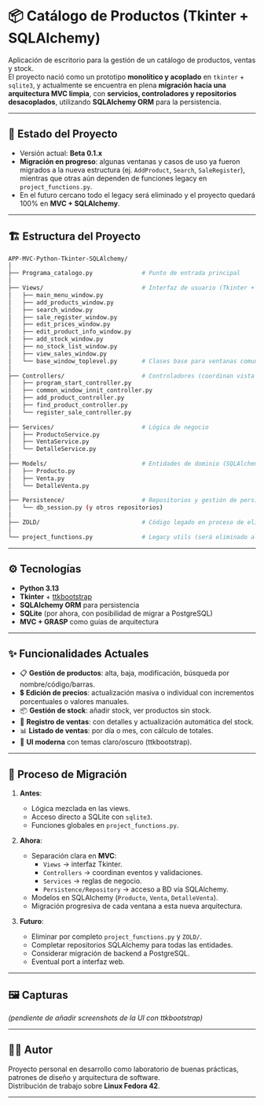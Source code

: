 # 📦 Catálogo de Productos (Tkinter + SQLAlchemy)

Aplicación de escritorio para la gestión de un catálogo de productos, ventas y stock.  
El proyecto nació como un prototipo **monolítico y acoplado** en `tkinter` + `sqlite3`, y actualmente se encuentra en plena **migración hacia una arquitectura MVC limpia**, con **servicios, controladores y repositorios desacoplados**, utilizando **SQLAlchemy ORM** para la persistencia.

---

## 🚀 Estado del Proyecto
- Versión actual: **Beta 0.1.x**
- **Migración en progreso**: algunas ventanas y casos de uso ya fueron migrados a la nueva estructura (ej. `AddProduct`, `Search`, `SaleRegister`), mientras que otras aún dependen de funciones legacy en `project_functions.py`.  
- En el futuro cercano todo el legacy será eliminado y el proyecto quedará 100% en **MVC + SQLAlchemy**.

---

## 🏗️ Estructura del Proyecto

```bash
APP-MVC-Python-Tkinter-SQLAlchemy/
│
├── Programa_catalogo.py              # Punto de entrada principal
│
├── Views/                            # Interfaz de usuario (Tkinter + ttkbootstrap)
│   ├── main_menu_window.py
│   ├── add_products_window.py
│   ├── search_window.py
│   ├── sale_register_window.py
│   ├── edit_prices_window.py
│   ├── edit_product_info_window.py
│   ├── add_stock_window.py
│   ├── no_stock_list_window.py
│   ├── view_sales_window.py
│   └── base_window_toplevel.py       # Clases base para ventanas comunes
│
├── Controllers/                      # Controladores (coordinan vista ↔ servicio)
│   ├── program_start_controller.py
│   ├── common_window_innit_controller.py
│   ├── add_product_controller.py
│   ├── find_product_controller.py
│   └── register_sale_controller.py
│
├── Services/                         # Lógica de negocio
│   ├── ProductoService.py
│   ├── VentaService.py
│   └── DetalleService.py
│
├── Models/                           # Entidades de dominio (SQLAlchemy ORM)
│   ├── Producto.py
│   ├── Venta.py
│   └── DetalleVenta.py
│
├── Persistence/                      # Repositorios y gestión de persistencia
│   └── db_session.py (y otros repositorios)
│
├── ZOLD/                             # Código legado en proceso de eliminación
│
└── project_functions.py              # Legacy utils (será eliminado al final)
```

---

## ⚙️ Tecnologías

- **Python 3.13**
- **Tkinter** + [ttkbootstrap](https://ttkbootstrap.readthedocs.io/en/latest/)  
- **SQLAlchemy ORM** para persistencia
- **SQLite** (por ahora, con posibilidad de migrar a PostgreSQL)
- **MVC + GRASP** como guías de arquitectura

---

## ✨ Funcionalidades Actuales

- 📋 **Gestión de productos**: alta, baja, modificación, búsqueda por nombre/código/barras.  
- 💲 **Edición de precios**: actualización masiva o individual con incrementos porcentuales o valores manuales.  
- 📦 **Gestión de stock**: añadir stock, ver productos sin stock.  
- 🛒 **Registro de ventas**: con detalles y actualización automática del stock.  
- 📊 **Listado de ventas**: por día o mes, con cálculo de totales.  
- 🎨 **UI moderna** con temas claro/oscuro (ttkbootstrap).  

---

## 🔄 Proceso de Migración

1. **Antes**:  
   - Lógica mezclada en las views.  
   - Acceso directo a SQLite con `sqlite3`.  
   - Funciones globales en `project_functions.py`.

2. **Ahora**:  
   - Separación clara en **MVC**:
     - `Views` → interfaz Tkinter.  
     - `Controllers` → coordinan eventos y validaciones.  
     - `Services` → reglas de negocio.  
     - `Persistence/Repository` → acceso a BD vía SQLAlchemy.  
   - Modelos en SQLAlchemy (`Producto`, `Venta`, `DetalleVenta`).  
   - Migración progresiva de cada ventana a esta nueva arquitectura.  

3. **Futuro**:
   - Eliminar por completo `project_functions.py` y `ZOLD/`.  
   - Completar repositorios SQLAlchemy para todas las entidades.  
   - Considerar migración de backend a PostgreSQL.  
   - Eventual port a interfaz web.  

---

## 🖼️ Capturas

*(pendiente de añadir screenshots de la UI con ttkbootstrap)*

---

## 👨‍💻 Autor
Proyecto personal en desarrollo como laboratorio de buenas prácticas, patrones de diseño y arquitectura de software.  
Distribución de trabajo sobre **Linux Fedora 42**.  

---

